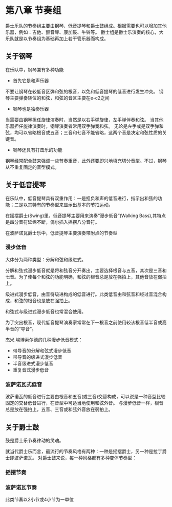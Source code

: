 # 第八章 节奏组

爵士乐队的节奏组主要由钢琴、低音提琴和爵士鼓组成。根据需要也可以增加其他乐器，例如：吉他、颤音琴、康加鼓、牛铃等。
爵士组是爵士乐演奏的核心，大乐队就是以节奏组为基础再加上若干管乐器而构成。

## 关于钢琴

在乐队中，钢琴兼有多种功能

- 首先它是和声乐器

不要让钢琴在较低音区弹和弦的根音，以免和低音提琴的低音进行发生冲突。
钢琴主要弹奏转位的和弦，和弦的音区主要在e-c2之间

- 钢琴也是独奏乐器

当需要由钢琴担任旋律演奏时，当然是以右手弹旋律，左手弹伴奏和弦。
当其他乐器担任旋律演奏时，钢琴演奏者常用双手弹奏和弦。
无论是左手或是双手弹和弦，均可以省略根音或五音；三音和七音不能省略，这两个音是决定和弦性质的关键音。

- 钢琴还具有打击乐的功能

钢琴经常配合鼓来强调一些节奏重音，此外还要即兴地填充切分音型。不过，钢琴从不重复固定的音型模式。

## 关于低音提琴

在乐队中，低音提琴具有双重作用：一是担负和声的低音进行，指示出和弦的功能；二是以其特有的节奏型来显示出基本的节拍运动。

在摇摆爵士(Swing)里，低音提琴主要用来演奏“漫步低音”(Walking Bass),其特点是四分音符延绵不断，偶尔插入摇摆八分音符。

在波萨诺瓦爵士乐中，低音提琴主要演奏带附点的节奏型

### 漫步低音

大体分为两种类型：分解和弦和级进式。

分解和弦式漫步低音就是将和弦音分开奏出，主要选择根音与五音，其次是三音和七音。为了使每个和弦的功能明确，和弦的根音总是放在强拍上，其他音放在弱拍上。

级进式漫步低音，由音符级进构成的低音进行。此类低音由和弦音和经过音混合构成，和弦的根音也是放在强拍上。

和弦式与级进式漫步低音也常混合使用。

为了突出根音，现代低音提琴演奏家常常在下一根音之前使用较该根音低半音或高半音的“导音”。

杰米.埃博索尔德的几种漫步低音模式：

- 带导音的分解和弦式漫步低音
- 带导音的级进式漫步低音
- 半音级进式漫步低音
- 重复音式漫步低音

### 波萨诺瓦式低音

波萨诺瓦的低音进行主要由根音和五音(或三音)交替构成，可以说是一种音型比较固定的交替低音进行，在音型中可适当地使用和弦外音。
与漫步低音一样，根音总是放在强拍上，五音、三音或和弦外音放在弱拍上。

## 关于爵士鼓

鼓是爵士乐节奏律动的灵魂。

就当代爵士乐而言，最流行的节奏风格有两种：一种是摇摆爵士，另一种是拉丁爵士即波萨诺瓦。
对爵士鼓来说，每一种风格都有多种变体节奏型：

### 摇摆节奏

### 波萨诺瓦节奏

此类节奏以2小节或4小节为一单位